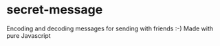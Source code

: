 # secret-message
Encoding and decoding messages for sending with friends :-)  Made with pure Javascript 
